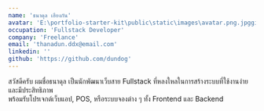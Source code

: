 ```yaml
---
name: 'ธนาดุล เฮียงกัน'
avatar: 'E:\portfolio-starter-kit\public\static\images\avatar.png.jpggit'
occupation: 'Fullstack Developer'
company: 'Freelance'
email: 'thanadun.ddx@email.com'
linkedin: ''
github: 'https://github.com/dundog'
---
```


สวัสดีครับ ผมชื่อธนาดุล เป็นนักพัฒนาเว็บสาย Fullstack ที่หลงใหลในการสร้างระบบที่ใช้งานง่ายและมีประสิทธิภาพ  
พร้อมรับโปรเจกต์เว็บแอป, POS, หรือระบบจองต่าง ๆ ทั้ง Frontend และ Backend  
